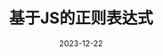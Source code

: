 ---
title: 基于JS的正则表达式
date: 2023-12-22
description:
 - 这通过JS来总结需要使用的正则表达式
tags:
 - uniapp
categories: 
 - 知识分享

---